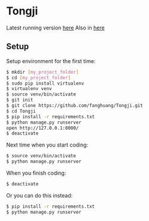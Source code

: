 # Tongji

Latest running version [here](https://tongji.herokuapp.com/)
Also in [here](http://pht.csse.rose-hulman.edu:8000/) 

## Setup

Setup environment for the first time:
```bash
$ mkdir [my_project_folder]
$ cd [my_project_folder]
$ sudo pip install virtualenv
$ virtualenv venv
$ source venv/bin/activate
$ git init
$ git clone https://github.com/fanghuang/Tongji.git
$ cd Tongji
$ pip install -r requirements.txt
$ python manage.py runserver
open http://127.0.0.1:8000/
$ deactivate
```

Next time when you start coding:
```bash
$ source venv/bin/activate
$ python manage.py runserver
```


When you finish coding:
```bash
$ deactivate
```

Or you can do this instead:
```bash
$ pip install -r requirements.txt
$ python manage.py runserver
